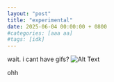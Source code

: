 ```yaml
---
layout: "post"
title: "experimental"
date: 2025-06-04 00:00:00 + 0800
#categories: [aaa aa]
#tags: [idk]
---
```

wait. i cant have gifs?
![Alt Text](https://media.giphy.com/media/vFKqnCdLPNOKc/giphy.gif)

ohh
